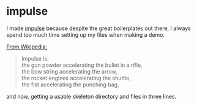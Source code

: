 impulse
=======

I made [impulse](https://github.com/crismanNoble/impulse) because despite the great boilerplates out there, I always spend too much time setting up my files when making a demo.

[From Wikipedia:](http://en.wikipedia.org/wiki/Impulse_(physics))
>Impulse is:  
	the gun powder accelerating the bullet in a rifle,  
	the bow string accelerating the arrow,  
	the rocket engines accelerating the shuttle,  
	the fist accelerating the punching bag.  

and now, getting a usable skeleton directory and files in three lines.